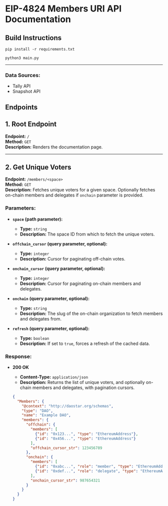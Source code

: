 # EIP-4824 Members URI API Documentation

## Build Instructions

`pip install -r requirements.txt`

`python3 main.py` 

---
### Data Sources:
- Tally API
- Snapshot API

## Endpoints

## 1. Root Endpoint

**Endpoint:** `/`  
**Method:** `GET`  
**Description:** Renders the documentation page.

---

## 2. Get Unique Voters

**Endpoint:** `/members/<space>`  
**Method:** `GET`  
**Description:** Fetches unique voters for a given space. Optionally fetches on-chain members and delegates if `onchain` parameter is provided.

### Parameters:

- **`space` (path parameter):**
  - **Type:** `string`
  - **Description:** The space ID from which to fetch the unique voters.

- **`offchain_cursor` (query parameter, optional):**
  - **Type:** `integer`
  - **Description:** Cursor for paginating off-chain votes.

- **`onchain_cursor` (query parameter, optional):**
  - **Type:** `integer`
  - **Description:** Cursor for paginating on-chain members and delegates.

- **`onchain` (query parameter, optional):**
  - **Type:** `string`
  - **Description:** The slug of the on-chain organization to fetch members and delegates from.

- **`refresh` (query parameter, optional):**
  - **Type:** `boolean`
  - **Description:** If set to `true`, forces a refresh of the cached data.

### Response:

- **200 OK**
  - **Content-Type:** `application/json`
  - **Description:** Returns the list of unique voters, and optionally on-chain members and delegates, with pagination cursors.

  ```json
  {
    "Members": {
      "@context": "http://daostar.org/schemas",
      "type": "DAO",
      "name": "Example DAO",
      "members": {
        "offchain": {
          "members": [
            {"id": "0x123...", "type": "EthereumAddress"},
            {"id": "0x456...", "type": "EthereumAddress"}
          ],
          "offchain_cursor_str": 123456789
        },
        "onchain": {
          "members": [
            {"id": "0xabc...", "role": "member", "type": "EthereumAddress"},
            {"id": "0xdef...", "role": "delegate", "type": "EthereumAddress"}
          ],
          "onchain_cursor_str": 987654321
        }
      }
    }
  }
